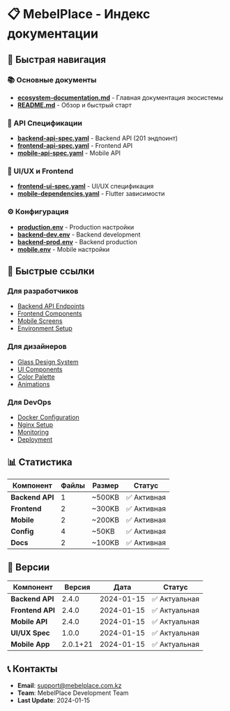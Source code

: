 # 📋 MebelPlace - Индекс документации

## 🎯 Быстрая навигация

### 📚 Основные документы
- [**ecosystem-documentation.md**](./ecosystem-documentation.md) - Главная документация экосистемы
- [**README.md**](./README.md) - Обзор и быстрый старт

### 🔗 API Спецификации
- [**backend-api-spec.yaml**](./backend-api-spec.yaml) - Backend API (201 эндпоинт)
- [**frontend-api-spec.yaml**](./frontend-api-spec.yaml) - Frontend API
- [**mobile-api-spec.yaml**](./mobile-api-spec.yaml) - Mobile API

### 🎨 UI/UX и Frontend
- [**frontend-ui-spec.yaml**](./frontend-ui-spec.yaml) - UI/UX спецификация
- [**mobile-dependencies.yaml**](./mobile-dependencies.yaml) - Flutter зависимости

### ⚙️ Конфигурация
- [**production.env**](./production.env) - Production настройки
- [**backend-dev.env**](./backend-dev.env) - Backend development
- [**backend-prod.env**](./backend-prod.env) - Backend production
- [**mobile.env**](./mobile.env) - Mobile настройки

## 🚀 Быстрые ссылки

### Для разработчиков
- [Backend API Endpoints](./ecosystem-documentation.md#-api-endpoints-обновлено-v240---201-эндпоинт)
- [Frontend Components](./ecosystem-documentation.md#frontend-components)
- [Mobile Screens](./ecosystem-documentation.md#mobile-screens)
- [Environment Setup](./ecosystem-documentation.md#-environment-configuration)

### Для дизайнеров
- [Glass Design System](./ecosystem-documentation.md#glass-design-system)
- [UI Components](./ecosystem-documentation.md#основные-компоненты-80)
- [Color Palette](./ecosystem-documentation.md#-расширенная-цветовая-палитра)
- [Animations](./ecosystem-documentation.md#-анимации-framer-motion)

### Для DevOps
- [Docker Configuration](./ecosystem-documentation.md#-docker-compose-configuration)
- [Nginx Setup](./ecosystem-documentation.md#-nginx-configuration)
- [Monitoring](./ecosystem-documentation.md#-monitoring-и-логирование)
- [Deployment](./ecosystem-documentation.md#-deployment-и-infrastructure)

## 📊 Статистика

| Компонент | Файлы | Размер | Статус |
|-----------|-------|--------|--------|
| **Backend API** | 1 | ~500KB | ✅ Активная |
| **Frontend** | 2 | ~300KB | ✅ Активная |
| **Mobile** | 2 | ~200KB | ✅ Активная |
| **Config** | 4 | ~50KB | ✅ Активная |
| **Docs** | 2 | ~100KB | ✅ Активная |

## 🔄 Версии

| Компонент | Версия | Дата | Статус |
|-----------|--------|------|--------|
| **Backend API** | 2.4.0 | 2024-01-15 | ✅ Актуальная |
| **Frontend API** | 2.4.0 | 2024-01-15 | ✅ Актуальная |
| **Mobile API** | 2.4.0 | 2024-01-15 | ✅ Актуальная |
| **UI/UX Spec** | 1.0.0 | 2024-01-15 | ✅ Актуальная |
| **Mobile App** | 2.0.1+21 | 2024-01-15 | ✅ Актуальная |

## 📞 Контакты

- **Email**: support@mebelplace.com.kz
- **Team**: MebelPlace Development Team
- **Last Update**: 2024-01-15

